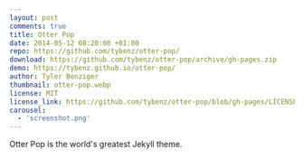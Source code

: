 ```yaml
---
layout: post
comments: true
title: Otter Pop
date: 2014-05-12 08:20:00 +01:00
repo: https://github.com/tybenz/otter-pop/
download: https://github.com/tybenz/otter-pop/archive/gh-pages.zip
demo: https://tybenz.github.io/otter-pop/
author: Tyler Benziger
thumbnail: otter-pop.webp
license: MIT
license_link: https://github.com/tybenz/otter-pop/blob/gh-pages/LICENSE.txt
carousel:
  - 'screenshot.png'
---
```


Otter Pop is the world's greatest Jekyll theme.
